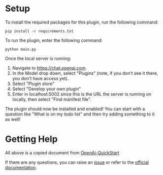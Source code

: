 # Setup

To install the required packages for this plugin, run the following command:

```
pip install -r requirements.txt
```
To run the plugin, enter the following command:

```
python main.py
```
Once the local server is running:

1. Navigate to https://chat.openai.com.
2. In the Model drop down, select "Plugins" (note, if you don't see it there, you don't have access yet).
3. Select "Plugin store"
4. Select "Develop your own plugin"
5. Enter in localhost:5002 since this is the URL the server is running on locally, then select "Find manifest file".

The plugin should now be installed and enabled! You can start with a question like "What is on my todo list" and then try adding something to it as well!

# Getting Help

All above is a copied document from [OpenAi-QuickStart](https://github.com/openai/plugins-quickstart)

If there are any questions, you can raise an [issue](https://github.com/kulee-ai/ai-sample/issues) or refer to the [official documentation](https://platform.openai.com/docs/plugins/introduction).